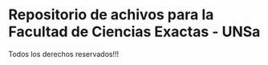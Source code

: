 # Repositorio de achivos para la Facultad de Ciencias Exactas - UNSa
Todos los derechos reservados!!!
